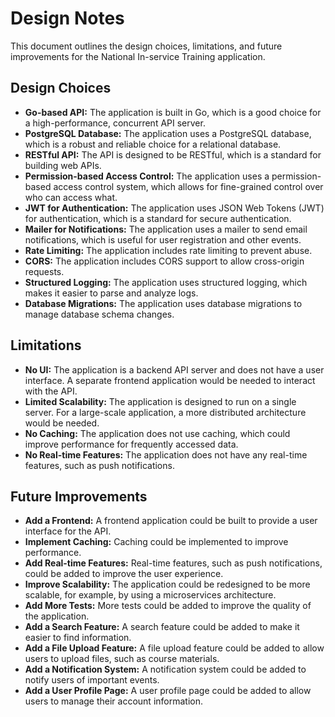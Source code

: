 # Design Notes

This document outlines the design choices, limitations, and future improvements for the National In-service Training application.

## Design Choices

*   **Go-based API:** The application is built in Go, which is a good choice for a high-performance, concurrent API server.
*   **PostgreSQL Database:** The application uses a PostgreSQL database, which is a robust and reliable choice for a relational database.
*   **RESTful API:** The API is designed to be RESTful, which is a standard for building web APIs.
*   **Permission-based Access Control:** The application uses a permission-based access control system, which allows for fine-grained control over who can access what.
*   **JWT for Authentication:** The application uses JSON Web Tokens (JWT) for authentication, which is a standard for secure authentication.
*   **Mailer for Notifications:** The application uses a mailer to send email notifications, which is useful for user registration and other events.
*   **Rate Limiting:** The application includes rate limiting to prevent abuse.
*   **CORS:** The application includes CORS support to allow cross-origin requests.
*   **Structured Logging:** The application uses structured logging, which makes it easier to parse and analyze logs.
*   **Database Migrations:** The application uses database migrations to manage database schema changes.

## Limitations

*   **No UI:** The application is a backend API server and does not have a user interface. A separate frontend application would be needed to interact with the API.
*   **Limited Scalability:** The application is designed to run on a single server. For a large-scale application, a more distributed architecture would be needed.
*   **No Caching:** The application does not use caching, which could improve performance for frequently accessed data.
*   **No Real-time Features:** The application does not have any real-time features, such as push notifications.

## Future Improvements

*   **Add a Frontend:** A frontend application could be built to provide a user interface for the API.
*   **Implement Caching:** Caching could be implemented to improve performance.
*   **Add Real-time Features:** Real-time features, such as push notifications, could be added to improve the user experience.
*   **Improve Scalability:** The application could be redesigned to be more scalable, for example, by using a microservices architecture.
*   **Add More Tests:** More tests could be added to improve the quality of the application.
*   **Add a Search Feature:** A search feature could be added to make it easier to find information.
*   **Add a File Upload Feature:** A file upload feature could be added to allow users to upload files, such as course materials.
*   **Add a Notification System:** A notification system could be added to notify users of important events.
*   **Add a User Profile Page:** A user profile page could be added to allow users to manage their account information.
